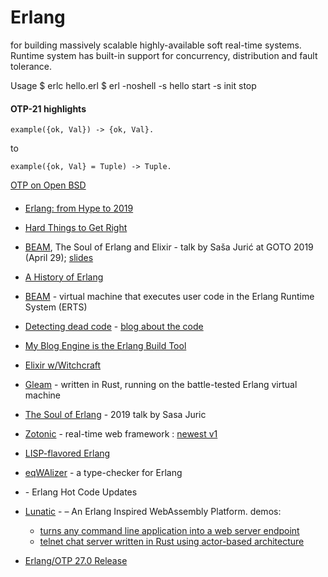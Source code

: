 Erlang
======

for building massively scalable highly-available soft real-time systems. 
Runtime system has built-in support for concurrency, distribution and fault tolerance.

Usage
$ erlc hello.erl 
$ erl -noshell -s hello start -s init stop


#### OTP-21 highlights

    example({ok, Val}) -> {ok, Val}.
to

    example({ok, Val} = Tuple) -> Tuple.


[OTP on Open BSD](http://blog.obligd.com/posts/erlang-otp-on-openbsd.html)


#### 

+ [Erlang: from Hype to 2019](https://ferd.ca/ten-years-of-erlang.html)
+ [Hard Things to Get Right](https://adoptingerlang.org/docs/development/hard_to_get_right/)

+ [BEAM](https://www.youtube.com/watch?v=JvBT4XBdoUE), The Soul of Erlang and Elixir  - talk by Saša Jurić at GOTO 2019 (April 29); [slides](https://gotochgo.com/2019/sessions/712)

+ [A History of Erlang](https://dl.acm.org/doi/abs/10.1145/1238844.1238850)

+ [BEAM](https://blog.erlang.org/a-brief-BEAM-primer/) - virtual machine that executes user code in the Erlang Runtime System (ERTS)

+ [Detecting dead code](https://github.com/AdRoll/rebar3_hank) - [blog about the code](https://tech.nextroll.com/blog/dev/2021/01/06/erlang-rebar3-hank.html)
+ [My Blog Engine is the Erlang Build Tool](https://ferd.ca/my-blog-engine-is-the-erlang-build-tool.html)
+ [Elixir w/Witchcraft](https://blog.appsignal.com/2022/02/08/functional-programming-in-elixir-with-witchcraft.html)
+ [Gleam](https://gleam.run/) - written in Rust, running on the battle-tested Erlang virtual machine
+ [The Soul of Erlang](https://youtu.be/JvBT4XBdoUE) - 2019 talk by Sasa Juric
+ [Zotonic](http://zotonic.com/) - real-time web framework : [newest v1](https://test.zotonic.com/)
+ [LISP-flavored Erlang](https://lfe.io/)
+ [eqWAlizer](https://github.com/WhatsApp/eqwalizer) - a type-checker for Erlang
+ [](https://underjord.io/how-i-use-erlang-hot-code-updates.html) - Erlang Hot Code Updates

+ [Lunatic](https://github.com/lunatic-solutions/lunatic) -  – An Erlang Inspired WebAssembly Platform. demos:
    + [turns any command line application into a web server endpoint](https://lunatic.solutions/run/)
    + [telnet chat server written in Rust using actor-based architecture](https://github.com/lunatic-solutions/chat)
 
+ [Erlang/OTP 27.0 Release](https://www.erlang.org/news/170)
